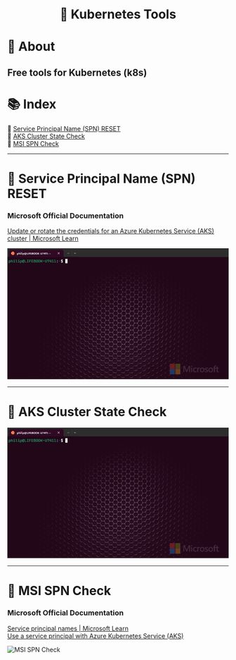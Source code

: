 # <p align="center">🔧 Kubernetes Tools</p>

# 📝 About
## Free tools for Kubernetes (k8s) 
# 📚 Index
🔖 [Service Principal Name (SPN) RESET](#-service-principal-name-spn-reset)<br>
🔖 [AKS Cluster State Check](#-aks-cluster-state-check)<br>
🔖 [MSI SPN Check](#-msi-spn-check)<br>

---
# 🔧 Service Principal Name (SPN) RESET

### Microsoft Official Documentation
[Update or rotate the credentials for an Azure Kubernetes Service (AKS) cluster | Microsoft Learn](https://learn.microsoft.com/en-us/azure/aks/update-credentials#update-or-create-a-new-service-principal-for-your-aks-cluster "Update or rotate the credentials for an Azure Kubernetes Service (AKS) cluster | Microsoft Learn")

![SPN Reset](assets/images/spn-reset.gif)

---
# 🔧 AKS Cluster State Check

![State Check](assets/images/state-check.gif)

---
# 🔧 MSI SPN Check

### Microsoft Official Documentation
[Service principal names | Microsoft Learn](https://learn.microsoft.com/en-us/windows/win32/ad/service-principal-names "Service principal names | Microsoft Learn")<br>
[Use a service principal with Azure Kubernetes Service (AKS)](https://learn.microsoft.com/en-us/azure/aks/kubernetes-service-principal?tabs=azure-cli "Use a service principal with Azure Kubernetes Service (AKS) | Microsoft Learn")<br>

![MSI SPN Check](assets/images/msi-spn-check.gif)

